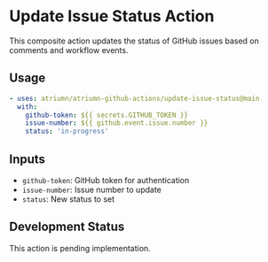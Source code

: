 # Update Issue Status Action

This composite action updates the status of GitHub issues based on comments and workflow events.

## Usage

```yaml
- uses: atriumn/atriumn-github-actions/update-issue-status@main
  with:
    github-token: ${{ secrets.GITHUB_TOKEN }}
    issue-number: ${{ github.event.issue.number }}
    status: 'in-progress'
```

## Inputs

- `github-token`: GitHub token for authentication
- `issue-number`: Issue number to update
- `status`: New status to set

## Development Status

This action is pending implementation.
